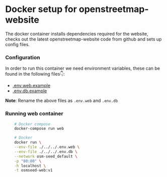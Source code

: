 # Docker setup for openstreetmap-website

The docker container installs dependencies required for the website, checks out the latest openstreetmap-website code from github and sets up config files.

### Configuration

In order to run this container we need environment variables, these can be found in the following files👇:

- [.env.web.example](./../../.env.web.example)
- [.env.db.example](./../../.env.db.example)

**Note**: Rename the above files as `.env.web` and `.env.db`

### Running web container

```sh
    # Docker compose
    docker-compose run web

    # Docker
    docker run \
    --env-file ./../../.env.web \
    --env-file ./../../.env.db \
    --network osm-seed_default \
    -p "80:80" \
    -h localhost \
    -t osmseed-web:v1
```

